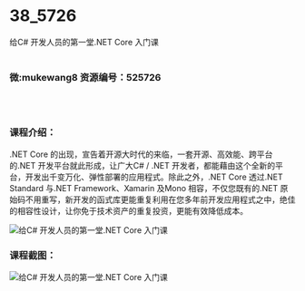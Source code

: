 # 38_5726
给C# 开发人员的第一堂.NET Core 入门课
<br/></br>
<h3>微:mukewang8 资源编号：525726</h3>
<br/></br>
<h3>课程介绍：</h3>
<p><a title="查看与 .NET Core 相关的文章" target="_blank">.NET Core</a> 的出现，宣告着开源大时代的来临，一套开源、高效能、跨平台的.NET 开发平台就此形成，让广大C# / .NET 开发者，都能藉由这个全新的平台，开发出千变万化、弹性部署的应用程式。除此之外，<a title="查看与 .NET Core 相关的文章" target="_blank">.NET Core</a> 透过.NET Standard 与.NET Framework、Xamarin 及Mono 相容，不仅您既有的.NET 原始码不用重写，新开发的函式库更能重复利用在您多年前开发应用程式之中，绝佳的相容性设计，让你免于技术资产的重复投资，更能有效降低成本。</p>
<p><img src="https://www.ko996.com/wp-content/uploads/img/2019/07/356-4-300x169.jpg" alt="给C# 开发人员的第一堂.NET Core 入门课"></p>
<h3>课程截图：</h3>
<p><img src="https://www.ko996.com/wp-content/uploads/img/2019/07/2-39.png" alt="给C# 开发人员的第一堂.NET Core 入门课"></p>
<p>&nbsp;</p>
